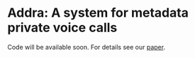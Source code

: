 # Addra: A system for metadata private voice calls

Code will be available soon. For details see our [paper](https://www.usenix.org/system/files/osdi21-ahmad.pdf).

